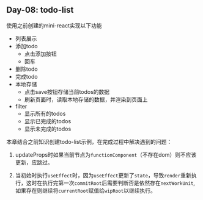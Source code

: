 Day-08: todo-list
---
使用之前创建的mini-react实现以下功能

- 列表展示
- 添加todo
  - 点击添加按钮
  - 回车
- 删除todo
- 完成todo
- 本地存储
  - 点击save按钮存储当前todos的数据
  - 刷新页面时，读取本地存储的数据，并渲染到页面上
- filter
  - 显示所有的todos
  - 显示已完成的todos
  - 显示未完成的todos


本章结合之前知识创建todo-list示例，在完成过程中解决遇到的问题：

1. updateProps时如果当前节点为`functionComponent`（不存在dom）则不应该更新，应跳过。

2. 当初始时执行`useEffect`时，因为`useEffect`更新了`state`，导致`render`重新执行，这时在执行完第一次`commitRoot`后需要判断否是依然存在`nextWorkUnit`,如果存在则继续将`currentRoot`赋值给`wipRoot`以继续执行。